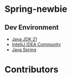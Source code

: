 # Spring-newbie

## Dev Environment
* [Java JDK 21](https://jdk.java.net/archive/)
* [IntelliJ IDEA Community](https://www.jetbrains.com/idea/download/other.html)
* [Java Spring](https://spring.io)


# Contributors


